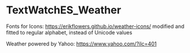 # TextWatchES_Weather


Fonts for Icons: https://erikflowers.github.io/weather-icons/ modified and fitted to regular alphabet, instead of Unicode values

Weather powered by  Yahoo: https://www.yahoo.com/?ilc=401

